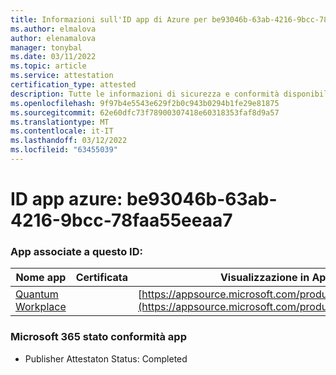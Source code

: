 ```yaml
---
title: Informazioni sull'ID app di Azure per be93046b-63ab-4216-9bcc-78faa55eeaa7
ms.author: elmalova
author: elenamalova
manager: tonybal
ms.date: 03/11/2022
ms.topic: article
ms.service: attestation
certification_type: attested
description: Tutte le informazioni di sicurezza e conformità disponibili per be93046b-63ab-4216-9bcc-78faa55eeaa7.
ms.openlocfilehash: 9f97b4e5543e629f2b0c943b0294b1fe29e81875
ms.sourcegitcommit: 62e60dfc73f78900307418e60318353faf8d9a57
ms.translationtype: MT
ms.contentlocale: it-IT
ms.lasthandoff: 03/12/2022
ms.locfileid: "63455039"
---
```

# <a name="azure-app-id-be93046b-63ab-4216-9bcc-78faa55eeaa7"></a>ID app azure: be93046b-63ab-4216-9bcc-78faa55eeaa7


### <a name="apps-associated-with-this-id"></a>App associate a questo ID:
| **Nome app** | **Certificata** | **Visualizzazione in AppSource** |
|--------------|---------------|-----------------------|
| [Quantum Workplace](../forward/WA104381747) |  | [https://appsource.microsoft.com/product/office/WA104381747](https://appsource.microsoft.com/product/office/WA104381747) |

### <a name="microsoft-365-app-compliance-status"></a>Microsoft 365 stato conformità app
- Publisher Attestaton Status: Completed

